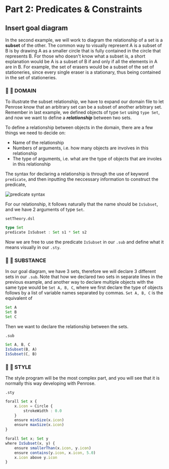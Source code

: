 # Part 2: Predicates & Constraints

## Insert goal diagram
In the second example, we will work to diagram the relationship of a set is a **subset** of the other. The common way to visually represent A is a subset of B is by drawing A as a smaller circle that is fully contained in the circle that represents B. For those who doesn't know what a subset is, a short explanation would be A is a subset of B if and only if all the elements in A are in B. For example, the set of erasers would be a subset of the set of stationeries, since every single eraser is a stationary, thus being contained in the set of stationeries. 

### :page_facing_up: :green_book: DOMAIN
To illustrate the subset relationship, we have to expand our domain file to let Penrose know that an arbitrary set can be a subset of another arbitrary set. Remember in last example, we defined objects of type `Set` using `type Set`, and now we want to define a _**relationship**_ between two sets. 

To define a relationship between objects in the domain, there are a few things we need to decide on:
* Name of the relationship
* Numbers of arguments, i.e. how many objects are involves in this relationship
* The type of arguments, i.e. what are the type of objects that are involes in this relationship 

The syntax for declaring a relationship is through the use of keyword `predicate`, and then inputting the neccessary information to construct the predicate,

![predicate syntax](https://github.com/penrose/penrose/blob/docs-edit/assets/tutorial/predicateSyntax.png)

For our relationship, it follows naturally that the name should be `IsSubset`, and we have 2 arguments of type `Set`. 

`setTheory.dsl`
```typescript
type Set
predicate IsSubset : Set s1 * Set s2
```

Now we are free to use the predicate `IsSubset` in our `.sub` and define what it means visually in our `.sty`. 

### :page_facing_up: :black_square_button: SUBSTANCE
In our goal diagram, we have 3 sets, therefore we will declare 3 different sets in our `.sub`. Note that how we declared two sets in separate lines in the previous example, and another way to declare multiple objects with the same type would be `Set A, B, C`, where we first declare the type of objects follows by a list of variable names separated by commas. 
`Set A, B, C` is the equivalent of 
```typescript
Set A
Set B
Set C
```
Then we want to declare the relationship between the sets. 

`.sub`
```typescript
Set A, B, C
IsSubset(B, A)
IsSubset(C, B)
```

### :page_facing_up: :tophat: STYLE
The style program will be the most complex part, and you will see that it is normally this way developing with Penrose. 

`.sty`
```typescript
forall Set x {
    x.icon = Circle {
        strokeWidth : 0.0
    }
    ensure minSize(x.icon)
    ensure maxSize(x.icon)
}

forall Set x; Set y
where IsSubset(x, y) {
    ensure smallerThan(x.icon, y.icon)
    ensure contains(y.icon, x.icon, 5.0)
    x.icon above y.icon
}
```
